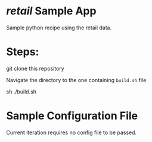 # _retail_ Sample App

Sample python recipe using the retail data.

# Steps:

git clone this repository

Navigate the directory to the one containing `build.sh` file

sh ./build.sh


# Sample Configuration File
Current iteration requires no config file to be passed. 

